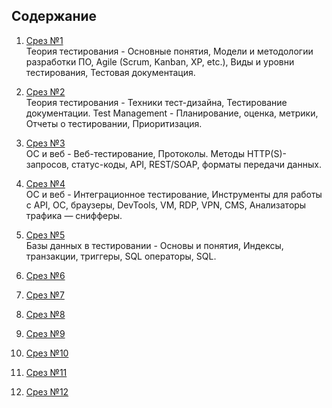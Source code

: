 ## Содержание

 1. [Срез №1](001.md)  
 Теория тестирования - Основные понятия, Модели и методологии разработки ПО, Agile (Scrum, Kanban, XP, etc.), Виды и уровни тестирования, Тестовая документация.
 2. [Срез №2](002.md)  
 Теория тестирования - Техники тест-дизайна, Тестирование документации. Test Management - Планирование, оценка, метрики, Отчеты о тестировании, Приоритизация.
 3. [Срез №3](003.md)  
 ОС и веб - Веб-тестирование, Протоколы. Методы HTTP(S)-запросов, статус-коды, API, REST/SOAP, форматы передачи данных.
 4. [Срез №4](004.md)  
 ОС и веб - Интеграционное тестирование, Инструменты для работы с API, ОС, браузеры, DevTools, VM, RDP, VPN, CMS, Анализаторы трафика — снифферы. 
 5. [Срез №5](005.md)  
 Базы данных в тестировании - Основы и понятия, Индексы, транзакции, триггеры, SQL операторы, SQL.   
 6. [Срез №6](006.md)  
    
 7. [Срез №7](007.md)
    
 8. [Срез №8](008.md)
     
 9. [Срез №9](009.md)
     
10. [Срез №10](010.md)
    
11. [Срез №11](011.md)
    
12. [Срез №12](012.md)
    
